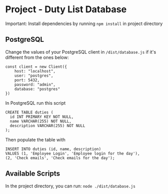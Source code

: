 # Project - Duty List Database
Important: Install dependencies by running `npm install` in project directory

## PostgreSQL

Change the values of your PostgreSQL client in `/dist/database.js` if it's different from the ones below:
```
const client = new Client({
    host: "localhost",
    user: "postgres",
    port: 5432,
    password: "admin",
    database: "postgres"
})
```
In PostgreSQL run this script
```
CREATE TABLE duties (
  id INT PRIMARY KEY NOT NULL,
  name VARCHAR(255) NOT NULL,
  description VARCHAR(255) NOT NULL
);
```

Then populate the table with
```
INSERT INTO duties (id, name, description)
VALUES (1, 'Employee Login', 'Employee login for the day'),
(2, 'Check emails', 'Check emails for the day');
```

## Available Scripts

In the project directory, you can run: `node ./dist/database.js`